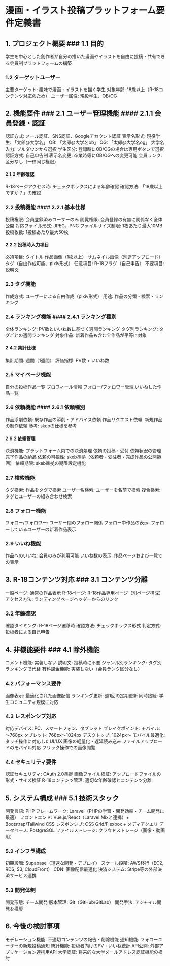 # 漫画・イラスト投稿プラットフォーム要件定義書 

## 1. プロジェクト概要 ### 1.1 目的
学生を中心とした創作者が自分の描いた漫画やイラストを自由に投稿・共有できる会員制プラットフォームの構築
### 1.2 ターゲットユーザー
主要ターゲット: 趣味で漫画・イラストを描く学生
対象年齢: 18歳以上（R-18コンテンツ対応のため）
ユーザー属性: 現役学生、OB/OG
## 2. 機能要件 ### 2.1 ユーザー管理機能 #### 2.1.1 会員登録・認証
認証方式: メール認証、SNS認証、Googleアカウント認証
表示名形式:
現役学生: 「太郎@大学名」
OB: 「太郎@大学名ob」
OG: 「太郎@大学名og」
大学名入力: プルダウンから選択
学生区分: 登録時にOB/OGの場合は専用ボタンで選択
認証方式: 自己申告制
表示名変更: 卒業時等にOB/OGへの変更可能
会員ランク: 区分なし（一律同じ権限）
#### 2.1.2 年齢確認
R-18ページアクセス時: チェックボックスによる年齢確認
確認方法: 「18歳以上ですか？」の確認
### 2.2 投稿機能 #### 2.2.1 基本仕様
投稿権限: 会員登録済みユーザーのみ
閲覧権限: 会員登録の有無に関係なく全体公開
対応ファイル形式: JPEG、PNG
ファイルサイズ制限: 1枚あたり最大10MB
投稿枚数: 1投稿あたり最大50枚
#### 2.2.2 投稿時入力項目
必須項目:
タイトル
作品画像（1枚以上）
サムネイル画像（別途アップロード）
タグ（自由作成可能、pixiv形式）
任意項目:
R-18フラグ（自己申告）
不要項目: 説明文
### 2.3 タグ機能
作成方式: ユーザーによる自由作成（pixiv形式）
用途: 作品の分類・検索・ランキング
### 2.4 ランキング機能 #### 2.4.1 ランキング種別
全体ランキング: PV数といいね数に基づく週間ランキング
タグ別ランキング: タグごとの週間ランキング
対象作品: 新着作品も含む全作品が平等に対象
#### 2.4.2 集計仕様
集計期間: 週間（1週間）
評価指標: PV数 + いいね数
### 2.5 マイページ機能
自分の投稿作品一覧
プロフィール情報
フォロー/フォロワー管理
いいねした作品一覧
### 2.6 依頼機能 #### 2.6.1 依頼種別
作品添削依頼: 既存作品の添削・アドバイス依頼
作品リクエスト依頼: 新規作品の制作依頼
参考: skebの仕様を参考
#### 2.6.2 依頼管理
決済機能: プラットフォーム内での決済処理
依頼の投稿・受付
依頼状況の管理
完了作品の納品
依頼の可視性: skeb準拠（依頼者・受注者・完成作品の公開範囲）
依頼期限: skeb準拠の期限設定機能
### 2.7 検索機能
タグ検索: 作品をタグで検索
ユーザー名検索: ユーザーを名前で検索
複合検索: タグとユーザーの組み合わせ検索
### 2.8 フォロー機能
フォロー/フォロワー: ユーザー間のフォロー関係
フォロー中作品の表示: フォローしているユーザーの新着作品表示
### 2.9 いいね機能
作品へのいいね: 会員のみが利用可能
いいね数の表示: 作品ページおよび一覧での表示
## 3. R-18コンテンツ対応 ### 3.1 コンテンツ分離
一般ページ: 通常の作品表示
R-18ページ: R-18作品専用ページ（別ページ構成）
アクセス方法: ランディングページヘッダーからのリンク
### 3.2 年齢確認
確認タイミング: R-18ページ遷移時
確認方法: チェックボックス形式
判定方式: 投稿者による自己申告
## 4. 非機能要件 ### 4.1 除外機能
コメント機能: 実装しない
説明文: 投稿時に不要
ジャンル別ランキング: タグ別ランキングで代替
有料課金機能: 実装しない（会員ランク区分なし）
### 4.2 パフォーマンス要件
画像表示: 最適化された画像配信
ランキング更新: 週1回の定期更新
同時接続: 学生コミュニティ規模に対応
### 4.3 レスポンシブ対応
対応デバイス: PC、スマートフォン、タブレット
ブレイクポイント:
モバイル: 〜768px
タブレット: 768px〜1024px
デスクトップ: 1024px〜
モバイル最適化:
タッチ操作に対応したUI/UX
画像の軽量化・遅延読み込み
ファイルアップロードのモバイル対応
フリック操作での画像閲覧
### 4.4 セキュリティ要件
認証セキュリティ: OAuth 2.0準拠
画像ファイル検証: アップロードファイルの形式・サイズ検証
R-18コンテンツ管理: 適切な年齢確認とコンテンツ分離
## 5. システム構成 ### 5.1 技術スタック
開発言語: PHP
フレームワーク: Laravel（PHPの学習・開発効率・チーム開発に最適）
フロントエンド: Vue.js/React（Laravel Mixと連携）+ Bootstrap/Tailwind CSS
レスポンシブ: CSS Grid/Flexbox + メディアクエリ
データベース: PostgreSQL
ファイルストレージ: クラウドストレージ（画像・動画用）
### 5.2 インフラ構成
初期段階: Supabase（迅速な開発・デプロイ）
スケール段階: AWS移行（EC2, RDS, S3, CloudFront）
CDN: 画像配信最適化
決済システム: Stripe等の外部決済サービス連携
### 5.3 開発体制
開発形態: チーム開発
版本管理: Git（GitHub/GitLab）
開発手法: アジャイル開発を推奨
## 6. 今後の検討事項
モデレーション機能: 不適切コンテンツの報告・削除機能
通知機能: フォローユーザーの新規投稿通知
統計機能: 投稿者向けのPV・いいね統計
API公開: 外部アプリケーション連携用API
大学認証: 将来的な大学メールアドレス認証機能の検討
